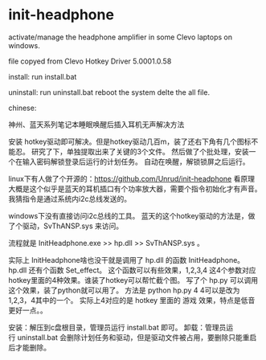 # init-headphone

activate/manage the headphone amplifier in some Clevo laptops on windows.


file copyed from Clevo Hotkey Driver 5.0001.0.58


install:
    run install.bat

uninstall:
    run uninstall.bat
    reboot the system
    delte the all file.


chinese:


神州、蓝天系列笔记本睡眠唤醒后插入耳机无声解决方法


安装 hotkey驱动即可解决。但是hotkey驱动几百m，装了还右下角有几个图标不能忍。
研究了下，单独提取出来了关键的3个文件。
然后做了个批处理，安装一个在输入密码解锁登录后运行的计划任务。
自动在唤醒，解锁锁屏之后运行。

linux下有人做了个开源的：https://github.com/Unrud/init-headphone
看原理大概是这个似乎是蓝天的耳机插口有个功率放大器，需要个指令初始化才有声音。
我猜指令是通过系统内i2c总线发送的。

windows下没有直接访问i2c总线的工具。
蓝天的这个hotkey驱动的方法是，做了个驱动，SvThANSP.sys 来访问。

流程就是 InitHeadphone.exe >> hp.dll >> SvThANSP.sys 。

实际上 InitHeadphone啥也没干就是调用了 hp.dll 的函数 InitHeadphone。
hp.dll 还有个函数 Set_effect。
这个函数可以有些效果，1,2,3,4 这4个参数对应 hotkey里面的4种效果。谁装了hotkey可以帮忙截个图。
写了个 hp.py 可以调用这个效果，装了python就可以用了。
方法是 python hp.py 4
4可以是改为1,2,3，4其中的一个。
实际上4对应的是 hotkey 里面的 游戏 效果，特点是低音更好一点。。

安装：解压到c盘根目录，管理员运行 install.bat 即可。
卸载：管理员运行 uninstall.bat 会删除计划任务和驱动，但是驱动文件被占用，要删除只能重启后才能删除。



